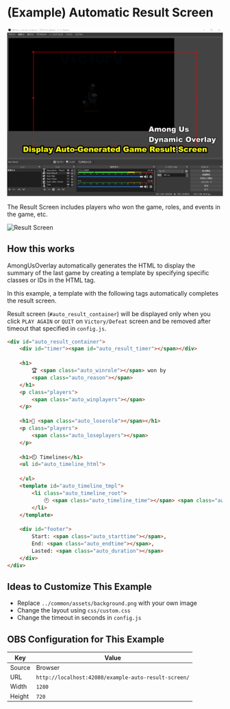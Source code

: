 # (Example) Automatic Result Screen

![Result Screen](https://github.com/kurokobo/blob-storage/blob/main/amongus-overlay/example-auto-result-screen.gif)

The Result Screen includes players who won the game, roles, and events in the game, etc.

![Result Screen](https://user-images.githubusercontent.com/2920259/118368479-2b130a00-b5dd-11eb-8949-aa98286ca7cb.png)

## How this works

AmongUsOverlay automatically generates the HTML to display the summary of the last game by creating a template by specifying specific classes or IDs in the HTML tag.

In this example, a template with the following tags automatically completes the result screen.

Result screen (`#auto_result_container`) will be displayed only when you click `PLAY AGAIN` or `QUIT` on `Victory/Defeat` screen and be removed after timeout that specified in `config.js`.

```html
<div id="auto_result_container">
    <div id="timer"><span id="auto_result_timer"></span></div>

    <h1>
        🏆 <span class="auto_winrole"></span> won by
        <span class="auto_reason"></span>
    </h1>
    <p class="players">
        <span class="auto_winplayers"></span>
    </p>

    <h1>🤢 <span class="auto_loserole"></span></h1>
    <p class="players">
        <span class="auto_loseplayers"></span>
    </p>

    <h1>⏲️ Timelines</h1>
    <ul id="auto_timeline_html">

    </ul>
    <template id="auto_timeline_tmpl">
        <li class="auto_timeline_root">
            🕙 <span class="auto_timeline_time"></span> <span class="auto_timeline_event"></span>
        </li>
    </template>

    <div id="footer">
        Start: <span class="auto_starttime"></span>,
        End: <span class="auto_endtime"></span>,
        Lasted: <span class="auto_duration"></span>
    </div>
</div>
```

## Ideas to Customize This Example

* Replace `../common/assets/background.png` with your own image
* Change the layout using `css/custom.css`
* Change the timeout in seconds in `config.js`

## OBS Configuration for This Example

| Key | Value |
|-|-|
| Source | Browser |
| URL | `http://localhost:42080/example-auto-result-screen/` |
| Width | `1280` |
| Height | `720` |
